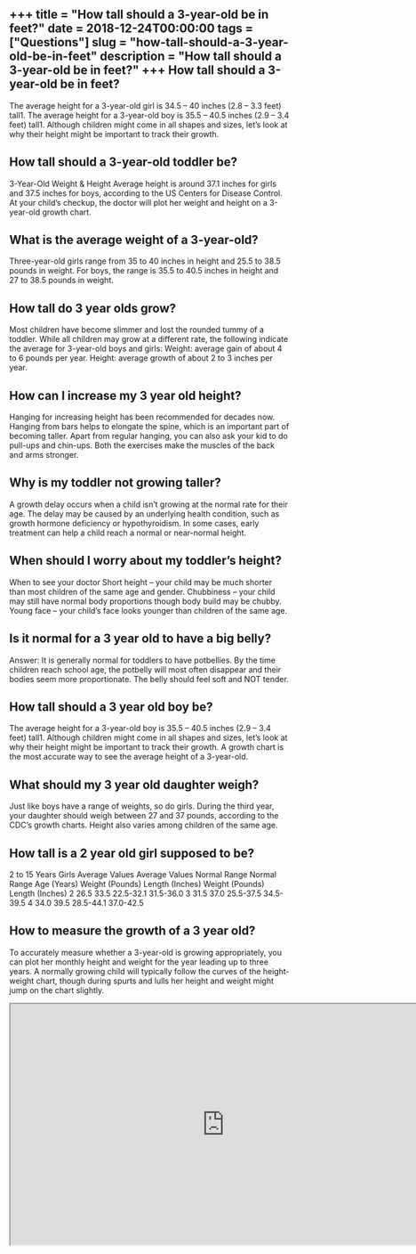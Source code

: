 +++
title = "How tall should a 3-year-old be in feet?"
date = 2018-12-24T00:00:00
tags = ["Questions"]
slug = "how-tall-should-a-3-year-old-be-in-feet"
description = "How tall should a 3-year-old be in feet?"
+++
How tall should a 3-year-old be in feet?
----------------------------------------

The average height for a 3-year-old girl is 34.5 – 40 inches (2.8 – 3.3 feet) tall1. The average height for a 3-year-old boy is 35.5 – 40.5 inches (2.9 – 3.4 feet) tall1. Although children might come in all shapes and sizes, let’s look at why their height might be important to track their growth.

How tall should a 3-year-old toddler be?
----------------------------------------

3-Year-Old Weight &amp; Height Average height is around 37.1 inches for girls and 37.5 inches for boys, according to the US Centers for Disease Control. At your child’s checkup, the doctor will plot her weight and height on a 3-year-old growth chart.

What is the average weight of a 3-year-old?
-------------------------------------------

Three-year-old girls range from 35 to 40 inches in height and 25.5 to 38.5 pounds in weight. For boys, the range is 35.5 to 40.5 inches in height and 27 to 38.5 pounds in weight.

How tall do 3 year olds grow?
-----------------------------

Most children have become slimmer and lost the rounded tummy of a toddler. While all children may grow at a different rate, the following indicate the average for 3-year-old boys and girls: Weight: average gain of about 4 to 6 pounds per year. Height: average growth of about 2 to 3 inches per year.

How can I increase my 3 year old height?
----------------------------------------

Hanging for increasing height has been recommended for decades now. Hanging from bars helps to elongate the spine, which is an important part of becoming taller. Apart from regular hanging, you can also ask your kid to do pull-ups and chin-ups. Both the exercises make the muscles of the back and arms stronger.

Why is my toddler not growing taller?
-------------------------------------

A growth delay occurs when a child isn’t growing at the normal rate for their age. The delay may be caused by an underlying health condition, such as growth hormone deficiency or hypothyroidism. In some cases, early treatment can help a child reach a normal or near-normal height.

When should I worry about my toddler’s height?
----------------------------------------------

When to see your doctor Short height – your child may be much shorter than most children of the same age and gender. Chubbiness – your child may still have normal body proportions though body build may be chubby. Young face – your child’s face looks younger than children of the same age.

Is it normal for a 3 year old to have a big belly?
--------------------------------------------------

Answer: It is generally normal for toddlers to have potbellies. By the time children reach school age, the potbelly will most often disappear and their bodies seem more proportionate. The belly should feel soft and NOT tender.

How tall should a 3 year old boy be?
------------------------------------

The average height for a 3-year-old boy is 35.5 – 40.5 inches (2.9 – 3.4 feet) tall1. Although children might come in all shapes and sizes, let’s look at why their height might be important to track their growth. A growth chart is the most accurate way to see the average height of a 3-year-old.

What should my 3 year old daughter weigh?
-----------------------------------------

Just like boys have a range of weights, so do girls. During the third year, your daughter should weigh between 27 and 37 pounds, according to the CDC’s growth charts. Height also varies among children of the same age.

How tall is a 2 year old girl supposed to be?
---------------------------------------------

2 to 15 Years Girls Average Values Average Values Normal Range Normal Range Age (Years) Weight (Pounds) Length (Inches) Weight (Pounds) Length (Inches) 2 26.5 33.5 22.5-32.1 31.5-36.0 3 31.5 37.0 25.5-37.5 34.5-39.5 4 34.0 39.5 28.5-44.1 37.0-42.5

How to measure the growth of a 3 year old?
------------------------------------------

To accurately measure whether a 3-year-old is growing appropriately, you can plot her monthly height and weight for the year leading up to three years. A normally growing child will typically follow the curves of the height-weight chart, though during spurts and lulls her height and weight might jump on the chart slightly.

<iframe allow="accelerometer; autoplay; clipboard-write; encrypted-media; gyroscope; picture-in-picture" allowfullscreen="" class="__youtube_prefs__  epyt-is-override  no-lazyload" data-no-lazy="1" data-origheight="433" data-origwidth="770" data-skipgform_ajax_framebjll="" height="433" id="_ytid_96823" loading="lazy" src="https://www.youtube.com/embed/sicVlnf1Bws?enablejsapi=1&autoplay=0&cc_load_policy=0&cc_lang_pref=&iv_load_policy=1&loop=0&modestbranding=0&rel=1&fs=1&playsinline=0&autohide=2&theme=dark&color=red&controls=1&" title="YouTube player" width="770"></iframe>